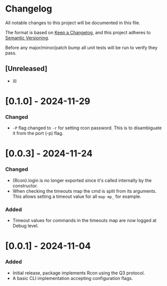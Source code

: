 # Changelog

All notable changes to this project will be documented in this file.

The format is based on [Keep a Changelog](https://keepachangelog.com/en/1.0.0/),
and this project adheres to [Semantic Versioning](https://semver.org/spec/v2.0.0.html).

Before any major/minor/patch bump all unit tests will be run to verify they pass.

## [Unreleased]

-   [x]

# [0.1.0] - 2024-11-29

### Changed

-   `-P` flag changed to `-r` for setting rcon password. This is to disambiguate it from the port (-p) flag.

# [0.0.3] - 2024-11-24

### Changed

-   {Rcon}.login is no longer exported since it's called internally by the constructor.
-   When checking the timeouts map the cmd is split from its arguments. This allows setting a timeout value for all `map mp_` for example.

### Added

-   Timeout values for commands in the timeouts map are now logged at Debug level.

# [0.0.1] - 2024-11-04

### Added

-   Initial release, package implements Rcon using the Q3 protocol.
-   A basic CLI implementation accepting configuration flags.

